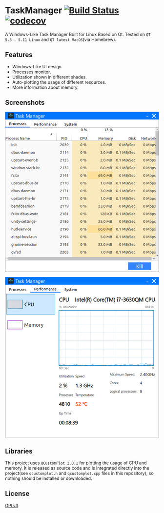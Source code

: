 # TaskManager [![Build Status](https://travis-ci.com/RyanWangGit/task-manager.svg?branch=master)](https://travis-ci.com/RyanWangGit/task-manager) [![codecov](https://codecov.io/gh/RyanWangGit/task-manager/branch/master/graph/badge.svg)](https://codecov.io/gh/RyanWangGit/task-manager)

A Windows-Like Task Manager Built for Linux Based on Qt. Tested on `QT 5.8 - 5.11 Linux` and `QT latest MacOS`(via Homebrew).

## Features
* Windows-Like UI design.
* Processes monitor.
* Utilization shown in different shades.
* Auto-plotting the usage of different resources.
* More information about memory.

## Screenshots
![#1](https://github.com/RyanWangGit/TaskManager/raw/master/Screenshots/1.png)

![#1](https://github.com/RyanWangGit/TaskManager/raw/master/Screenshots/2.png)

## Libraries
This project uses [`QCustomPlot 2.0.1`](https://www.qcustomplot.com/index.php/introduction) for plotting the usage of CPU and memory. It is released as source code and is integrated directly into the project(see `qcustomplot.h` and `qcustomplot.cpp` files in this repository), so nothing should be installed or downloaded.

## License
[GPLv3](https://github.com/RyanWangGit/TaskManager/blob/master/LICENSE).

